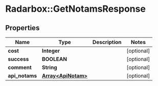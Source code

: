 # Radarbox::GetNotamsResponse

## Properties
Name | Type | Description | Notes
------------ | ------------- | ------------- | -------------
**cost** | **Integer** |  | [optional] 
**success** | **BOOLEAN** |  | [optional] 
**comment** | **String** |  | [optional] 
**api_notams** | [**Array&lt;ApiNotam&gt;**](ApiNotam.md) |  | [optional] 

